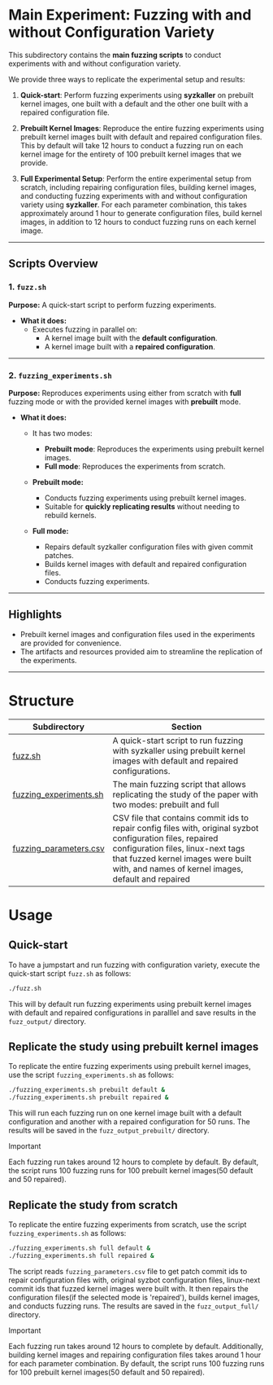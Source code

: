 # Main Experiment: Fuzzing with and without Configuration Variety

This subdirectory contains the **main fuzzing scripts** to conduct experiments with and without configuration variety.

We provide three ways to replicate the experimental setup and results:

1. **Quick-start**: Perform fuzzing experiments using **syzkaller**
on prebuilt kernel images, one built with a default and the other one built with
a repaired configuration file.

2. **Prebuilt Kernel Images**: Reproduce the entire fuzzing experiments using
prebuilt kernel images built with default and repaired configuration files.
This by default will take 12 hours to conduct a fuzzing run on each kernel image
for the entirety of 100 prebuilt kernel images that we provide.

3. **Full Experimental Setup**: Perform the entire experimental setup from scratch,
including repairing configuration files, building kernel images, and conducting
fuzzing experiments with and without configuration variety using **syzkaller**.
For each parameter combination, this takes approximately around 1 hour to generate
configuration files, build kernel images, in addition to 12 hours to conduct
fuzzing runs on each kernel image.

---

## Scripts Overview

### 1. `fuzz.sh`
**Purpose:** A quick-start script to perform fuzzing experiments.

- **What it does:**
  - Executes fuzzing in parallel on:
    - A kernel image built with the **default configuration**.
    - A kernel image built with a **repaired configuration**.

---

### 2. `fuzzing_experiments.sh`
**Purpose:** Reproduces experiments using either from scratch with **full**
fuzzing mode or with the provided kernel images with **prebuilt** mode.

- **What it does:**
  - It has two modes:
    - **Prebuilt mode**: Reproduces the experiments using prebuilt kernel images.
    - **Full mode**: Reproduces the experiments from scratch.

  - **Prebuilt mode:**
    - Conducts fuzzing experiments using prebuilt kernel images.
    - Suitable for **quickly replicating results** without needing to rebuild kernels.

  - **Full mode:**
    - Repairs default syzkaller configuration files with given commit patches.
    - Builds kernel images with default and repaired configuration files.
    - Conducts fuzzing experiments.

---

## Highlights
- Prebuilt kernel images and configuration files used in the experiments are provided for convenience.
- The artifacts and resources provided aim to streamline the replication of the experiments.

---

# Structure
|Subdirectory|Section|
|----|----|
|[fuzz.sh](fuzz.sh)|A quick-start script to run fuzzing with syzkaller using prebuilt kernel images with default and repaired configurations.|
|[fuzzing_experiments.sh](fuzzing_experiments.sh)|The main fuzzing script that allows replicating the study of the paper with two modes: prebuilt and full|
|[fuzzing_parameters.csv](fuzzing_parameters.csv)|CSV file that contains commit ids to repair config files with, original syzbot configuration files, repaired configuration files, linux-next tags that fuzzed kernel images were built with, and names of kernel images, default and repaired|

# Usage

## Quick-start
To have a jumpstart and run fuzzing with configuration variety,
execute the quick-start script `fuzz.sh` as follows:
```Bash
./fuzz.sh
```
This will by default run fuzzing experiments using prebuilt kernel images with default and repaired configurations
in paralllel and save results in the `fuzz_output/` directory.

## Replicate the study using prebuilt kernel images
To replicate the entire fuzzing experiments using prebuilt kernel images,
use the script `fuzzing_experiments.sh` as follows:
```Bash
./fuzzing_experiments.sh prebuilt default &
./fuzzing_experiments.sh prebuilt repaired &
```
This will run each fuzzing run on one kernel image built with a default configuration and another with a repaired configuration
for 50 runs.
The results will be saved in the `fuzz_output_prebuilt/` directory.
> [!IMPORTANT]
> Each fuzzing run takes around 12 hours to complete by default.
> By default, the script runs 100 fuzzing runs for 100 prebuilt
kernel images(50 default and 50 repaired).

## Replicate the study from scratch
To replicate the entire fuzzing experiments from scratch, use the script
`fuzzing_experiments.sh` as follows:
```Bash
./fuzzing_experiments.sh full default &
./fuzzing_experiments.sh full repaired &
```
The script reads `fuzzing_parameters.csv` file to get patch commit ids to repair configuration files with,
original syzbot configuration files, linux-next commit ids that fuzzed kernel images were built with.
It then repairs the configuration files(if the selected mode is 'repaired'),
builds kernel images, and conducts fuzzing runs.
The results are saved in the `fuzz_output_full/` directory.
> [!IMPORTANT]
> Each fuzzing run takes around 12 hours to complete by default.
> Additionally, building kernel images and repairing configuration files
takes around 1 hour for each parameter combination.
> By default, the script runs 100 fuzzing runs for 100 prebuilt
kernel images(50 default and 50 repaired).
